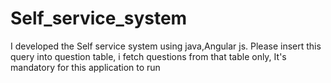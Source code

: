 # Self_service_system
I developed the Self service system using java,Angular js.
Please insert this query into question table, i fetch questions from that table only, It's mandatory for this application to run
